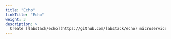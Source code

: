 ```yaml
---
title: "Echo"
linkTitle: "Echo"
weight: 3
description: >
  Create [labstack/echo](https://github.com/labstack/echo) microservice with rk-boot and plugin of rk-echo
---
```

